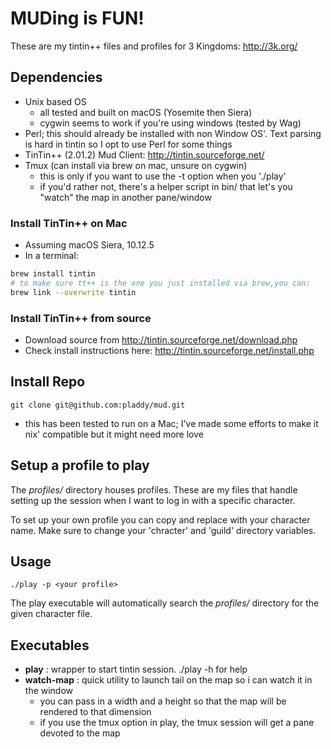 # MUDing is FUN!

These are my tintin++ files and profiles for 3 Kingdoms: http://3k.org/

## Dependencies
- Unix based OS
  - all tested and built on macOS (Yosemite then Siera)
  - cygwin seems to work if you're using windows (tested by Wag)
- Perl; this should already be installed with non Window OS'.  Text parsing is hard
  in tintin so I opt to use Perl for some things
- TinTin++ (2.01.2) Mud Client: http://tintin.sourceforge.net/
- Tmux (can install via brew on mac, unsure on cygwin)
  - this is only if you want to use the -t option when you './play'
  - if you'd rather not, there's a helper script in bin/ that let's you "watch" the map in another pane/window

### Install TinTin++ on Mac
- Assuming macOS Siera, 10.12.5
- In a terminal:
```sh
brew install tintin
# to make sure tt++ is the one you just installed via brew,you can:
brew link --overwrite tintin
```

### Install TinTin++ from source
- Download source from http://tintin.sourceforge.net/download.php
- Check install instructions here: http://tintin.sourceforge.net/install.php

## Install Repo
`git clone git@github.com:pladdy/mud.git`
- this has been tested to run on a Mac; I've made some efforts to make it nix' compatible but it might need more love

## Setup a profile to play
The *profiles/* directory houses profiles.  These are my files that handle setting up the session when I want to log in with a specific character.

To set up your own profile you can copy and replace with your character name.  Make sure to change your 'chracter' and 'guild' directory variables.

## Usage
`./play -p <your profile>`

The play executable will automatically search the *profiles/* directory for the given character
file.

## Executables
- **play**      : wrapper to start tintin session.  ./play -h for help
- **watch-map** : quick utility to launch tail on the map so i can watch it in the window
  - you can pass in a width and a height so that the map will be rendered to that dimension
  - if you use the tmux option in play, the tmux session will get a pane devoted to the map
